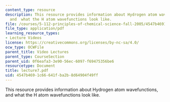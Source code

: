 ```yaml
---
content_type: resource
description: This resource provides information about Hydrogen atom wavefunctions,
  and  what the H atom wavefunctions look like.
file: /courses/5-112-principles-of-chemical-science-fall-2005/4547b4691c66641fba2b8d64904f49ff_lecture7.pdf
file_type: application/pdf
learning_resource_types:
- Lecture Videos
license: https://creativecommons.org/licenses/by-nc-sa/4.0/
ocw_type: OCWFile
parent_title: Video Lectures
parent_type: CourseSection
parent_uid: 0f6eafa3-3e90-56ec-6097-f69475356be6
resourcetype: Document
title: lecture7.pdf
uid: 4547b469-1c66-641f-ba2b-8d64904f49ff
---
```

This resource provides information about Hydrogen atom wavefunctions, and  what the H atom wavefunctions look like.